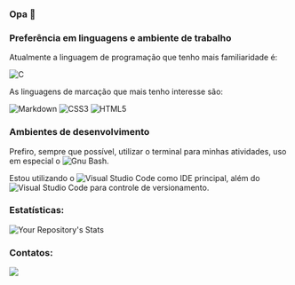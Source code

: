### Opa 🖖

### Preferência em linguagens e ambiente de trabalho

Atualmente a linguagem de programação que tenho mais familiaridade é:

![C](https://img.shields.io/badge/c-%2300599C.svg?style=for-the-badge&logo=c&logoColor=white) 
  
 As linguagens de marcação que mais tenho interesse são:

 ![Markdown](https://img.shields.io/badge/markdown-%23000000.svg?style=for-the-badge&logo=markdown&logoColor=white) ![CSS3](https://img.shields.io/badge/css3-%231572B6.svg?style=for-the-badge&logo=css3&logoColor=white) ![HTML5](https://img.shields.io/badge/html5-%23E34F26.svg?style=for-the-badge&logo=html5&logoColor=white)

### Ambientes de desenvolvimento

Prefiro, sempre que possível, utilizar o terminal para minhas atividades, uso em especial o ![Gnu Bash](https://img.shields.io/badge/GNU%20Bash-4EAA25?style=for-the-badge&logo=GNU%20Bash&logoColor=white).

Estou utilizando o ![Visual Studio Code](https://img.shields.io/badge/Visual%20Studio%20Code-0078d7.svg?style=for-the-badge&logo=visual-studio-code&logoColor=white) como IDE principal, além do ![Visual Studio Code](https://img.shields.io/badge/GIT-E44C30?style=for-the-badge&logo=git&logoColor=white) para controle de versionamento. 



### Estatísticas:


![Your Repository's Stats](https://github-readme-stats.vercel.app/api?username=AliceSantoi&show_icons=true)


### Contatos:

[<img src="https://img.shields.io/badge/Gmail-D14836?style=for-the-badge&logo=gmail&logoColor=white" />](mailto:alicelira2016@gmail.com)

<!--
**kennedyufersa/kennedyufersa** is a ✨ _special_ ✨ repository because its `README.md` (this file) appears on your GitHub profile.

Here are some ideas to get you started:

- 🔭 I’m currently working on ...
- 🌱 I’m currently learning ...
- 👯 I’m looking to collaborate on ...
- 🤔 I’m looking for help with ...
- 💬 Ask me about ...
- 📫 How to reach me: ...
- 😄 Pronouns: ...
- ⚡ Fun fact: ...
-->
